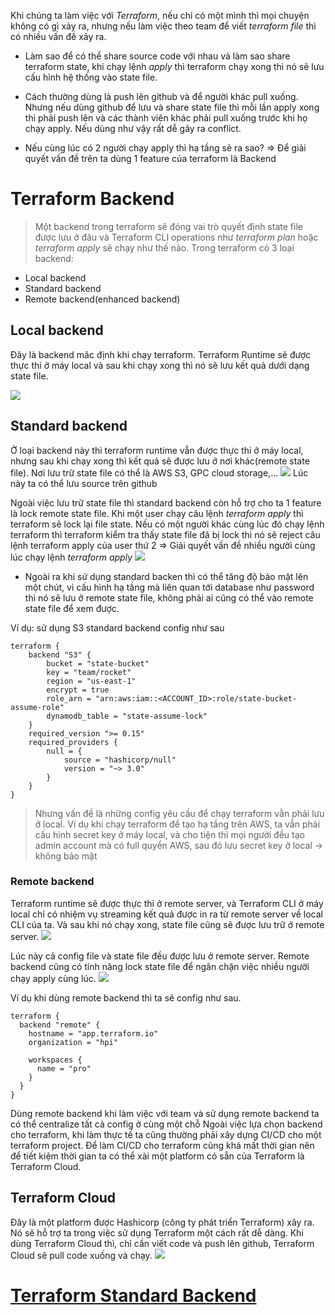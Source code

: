 Khi chúng ta làm việc với *Terraform*, nếu chỉ có một mình thì mọi chuyện không có gì xảy ra, nhưng nếu làm việc theo team để viết *terraform file* thì có nhiều vấn đề xảy ra. 
- Làm sao để có thể share source code với nhau và làm sao share terraform state, khi chạy lệnh *apply* thì terraform chạy xong thì nó sẽ lưu cấu hình hệ thống vào state file.
* Cách thường dùng là push lên github và để người khác pull xuống. Nhưng nếu dùng github để lưu và share state file thì mỗi lần apply xong thì phải push lên và các thành viên khác phải pull xuống trước khi họ chạy apply. Nếu dùng như vậy rất dễ gây ra conflict.
- Nếu cùng lúc có 2 người chạy apply thì hạ tầng sẽ ra sao?
=> Để giải quyết vấn đề trên ta dùng 1 feature của terraform là Backend
# Terraform Backend
> Một backend trong terraform sẽ đóng vai trò quyết định state file được lưu ở đâu và Terraform CLI operations như *terraform plan* hoặc *terraform apply* sẽ chạy như thế nào. Trong terraform có 3 loại backend:
-   Local backend
-   Standard backend
-   Remote backend(enhanced backend)

## Local backend
Đây là backend măc định khi chạy terraform. Terraform Runtime sẽ được thực thi ở máy local và sau khi chạy xong thì nó sẽ lưu kết quả dưới dạng state file.

![](./images/local_backend.PNG)

## Standard backend
Ở loại backend này thì terraform runtime vẫn được thực thi ở máy local, nhưng sau khi chạy xong thì kết quả sẽ được lưu ở nơi khác(remote state file). Nơi lưu trữ state file có thể là AWS S3, GPC cloud storage,...
![](./images/standard_backend.PNG)
 Lúc này ta có thể lưu source trên github
 
 Ngoài việc lưu trữ state file thì standard backend còn hỗ trợ cho ta 1 feature là lock remote state file. Khi một user chạy câu lệnh *terraform apply* thì terraform sẽ lock lại file state. Nếu có một người khác cùng lúc đó chạy lệnh terraform thì terraform kiểm tra thấy state file đã bị lock thì nó sẽ reject câu lệnh terraform apply của user thứ 2
 => Giải quyết vấn đề nhiều người cùng lúc chạy lệnh *terraform apply*
 ![](./images/reject_tf_apply.PNG)

 - Ngoài ra khi sử dụng standard backen thì có thể tăng độ bảo mật lên một chút, vì cấu hình hạ tầng mà liên quan tới database như password thì nó sẽ lưu ở remote state file, không phải ai cũng có thể vào remote state file để xem được.

Ví dụ: sử dụng S3 standard backend config như sau
~~~
terraform {
    backend "S3" {
        bucket = "state-bucket"
        key = "team/rocket"
        region = "us-east-1"
        encrypt = true
        role_arn = "arn:aws:iam::<ACCOUNT_ID>:role/state-bucket-assume-role"
        dynamodb_table = "state-assume-lock"
    }
    required_version ">= 0.15"
    required_providers {
        null = {
            source = "hashicorp/null"
            version = "~> 3.0"
        }
    }
}
~~~

> Nhưng vấn đề là những config yêu cầu để chạy terraform vẫn phải lưu ở local. Ví dụ khi chạy terraform để tạo hạ tầng trên AWS, ta vẫn phải cấu hình secret key ở máy local, và cho tiện thì mọi người đều tạo admin account mà có full quyền AWS, sau đó lưu secret key ở local -> không bảo mật

### Remote backend
Terraform runtime sẽ được thực thi ở remote server, và Terraform CLI ở máy local chỉ có nhiệm vụ streaming kết quả được in ra từ remote server về local CLI của ta. Và sau khi nó chạy xong, state file cũng sẽ được lưu trữ ở remote server.
![](./images/remote_backend.PNG)

Lúc này cả config file và state file đều được lưu ở remote server. Remote backend cũng có tính năng lock state file để ngăn chặn việc nhiều người chạy apply cùng lúc.
![](./images/remote_backend_tf.PNG)

Ví dụ khi dùng remote backend thì ta sẽ config như sau.
~~~
terraform {
  backend "remote" {
    hostname = "app.terraform.io"
    organization = "hpi"

    workspaces {
      name = "pro"
    }
  }
}

~~~

Dùng remote backend khi làm việc với team và sử dụng remote backend ta có thể centralize tất cả config ở cùng một chỗ
Ngoài việc lựa chọn backend cho terraform, khi làm thực tế ta cũng thường phải xây dựng CI/CD cho một terraform project. Để làm CI/CD cho terraform cũng khá mất thời gian nên để tiết kiệm thời gian ta có thể xài một platform có sẵn của Terraform là Terraform Cloud.

## Terraform Cloud
Đây là một platform được Hashicorp (công ty phát triển Terraform) xây ra. Nó sẽ hỗ trợ ta trong việc sử dụng Terraform một cách rất dễ dàng.
Khi dùng Terraform Cloud thì, chỉ cần viết code và push lên github, Terraform Cloud sẽ pull code xuống và chạy.
![](./images/terraform_cloud.PNG)

# [Terraform Standard Backend](https://github.com/luudinhmac/terraform/tree/master/8.tf-backend_s3-standard-backend)
